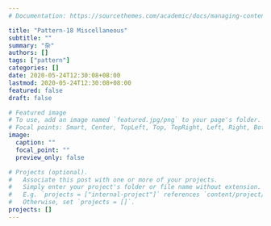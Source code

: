 ```yaml
---
# Documentation: https://sourcethemes.com/academic/docs/managing-content/

title: "Pattern-18 Miscellaneous"
subtitle: ""
summary: "杂"
authors: []
tags: ["pattern"]
categories: []
date: 2020-05-24T12:30:08+08:00
lastmod: 2020-05-24T12:30:08+08:00
featured: false
draft: false

# Featured image
# To use, add an image named `featured.jpg/png` to your page's folder.
# Focal points: Smart, Center, TopLeft, Top, TopRight, Left, Right, BottomLeft, Bottom, BottomRight.
image:
  caption: ""
  focal_point: ""
  preview_only: false

# Projects (optional).
#   Associate this post with one or more of your projects.
#   Simply enter your project's folder or file name without extension.
#   E.g. `projects = ["internal-project"]` references `content/project/deep-learning/index.md`.
#   Otherwise, set `projects = []`.
projects: []
---
```

